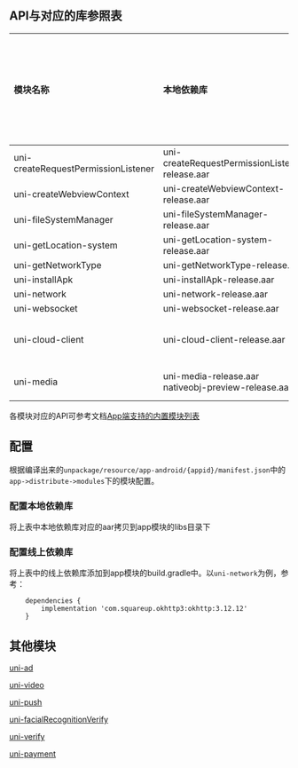 ## API与对应的库参照表

|模块名称							|本地依赖库												|线上依赖库																													|最低支持安卓版本	|依赖的模块					|
|:--								|:--													|:--																														|:--				|:--						|
|uni-createRequestPermissionListener|uni-createRequestPermissionListener-release.aar		|-																															|-					|-							|
|uni-createWebviewContext			|uni-createWebviewContext-release.aar					|-																															|-					|-							|
|uni-fileSystemManager				|uni-fileSystemManager-release.aar						|-																															|-					|-							|
|uni-getLocation-system				|uni-getLocation-system-release.aar						|-																															|-					|-							|
|uni-getNetworkType					|uni-getNetworkType-release.aar							|-																															|-					|-							|
|uni-installApk						|uni-installApk-release.aar								|-																															|-					|-							|
|uni-network						|uni-network-release.aar								|com.squareup.okhttp3:okhttp:3.12.12																						|-					|-							|
|uni-websocket						|uni-websocket-release.aar								|com.squareup.okhttp3:okhttp:3.12.12																						|-					|-							|
|uni-cloud-client					|uni-cloud-client-release.aar							|-																															|-					|uni-media<br/>uni-network	|
|uni-media							|uni-media-release.aar<br/>nativeobj-preview-release.aar|com.github.bumptech.glide:glide:4.9.0<br/>androidx.recyclerview:recyclerview:1.0.0<br/>androidx.appcompat:appcompat:1.0.0	|-					|uni-prompt					|

各模块对应的API可参考文档[App端支持的内置模块列表](https://doc.dcloud.net.cn/uni-app-x/collocation/manifest-modules.html#utsmodules)

## 配置

根据编译出来的`unpackage/resource/app-android/{appid}/manifest.json`中的`app->distribute->modules`下的模块配置。

### 配置本地依赖库

将上表中本地依赖库对应的aar拷贝到app模块的libs目录下

### 配置线上依赖库

将上表中的线上依赖库添加到app模块的build.gradle中。以`uni-network`为例，参考：

```
	dependencies {
		implementation 'com.squareup.okhttp3:okhttp:3.12.12'
	}
```

## 其他模块

[uni-ad](/native/modules/android/uni-ad.md)

[uni-video](/native/modules/android/uni-video.md)

[uni-push](/native/modules/android/uni-push.md)

[uni-facialRecognitionVerify](/native/modules/android/uni-facialRecognitionVerify.md)

[uni-verify](/native/modules/android/uni-verify.md)

[uni-payment](/native/modules/android/uni-payment.md)
